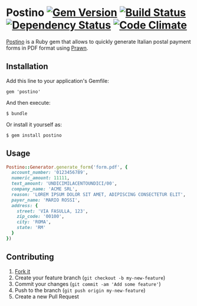 # Postino [![Gem Version](https://badge.fury.io/rb/postino.png)](http://badge.fury.io/rb/postino) [![Build Status](https://travis-ci.org/alessandro1997/postino.png?branch=master)](https://travis-ci.org/alessandro1997/postino) [![Dependency Status](https://gemnasium.com/alessandro1997/postino.png)](https://gemnasium.com/alessandro1997/postino) [![Code Climate](https://codeclimate.com/github/alessandro1997/postino.png)](https://codeclimate.com/github/alessandro1997/postino)

[Postino](https://github.com/alessandro1997/postino) is a Ruby gem that allows to quickly generate Italian postal
payment forms in PDF format using [Prawn](https://github.com/prawnpdf/prawn).

## Installation

Add this line to your application's Gemfile:

    gem 'postino'

And then execute:

    $ bundle

Or install it yourself as:

    $ gem install postino

## Usage

```ruby
Postino::Generator.generate_form('form.pdf', {
  account_number: '0123456789',
  numeric_amount: 11111,
  text_amount: 'UNDICIMILACENTOUNDICI/00',
  company_name: 'ACME SRL',
  reason: 'LOREM IPSUM DOLOR SIT AMET, ADIPISCING CONSECTETUR ELIT',
  payer_name: 'MARIO ROSSI',
  address: {
    street: 'VIA FASULLA, 123',
    zip_code: '00100',
    city: 'ROMA',
    state: 'RM'
  }
})
```

## Contributing

1. [Fork it](http://github.com/alessandro1997/postino/fork)
2. Create your feature branch (`git checkout -b my-new-feature`)
3. Commit your changes (`git commit -am 'Add some feature'`)
4. Push to the branch (`git push origin my-new-feature`)
5. Create a new Pull Request
